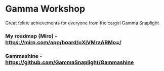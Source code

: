 # Gamma Workshop
Great feline achievements for everyone from the catgirl Gamma Snaplight

### My roadmap (Miro) - https://miro.com/app/board/uXjVMraARMo=/
### Gammashine - https://github.com/GammaSnaplight/Gammashine
